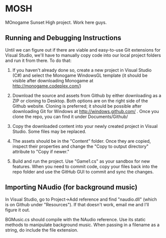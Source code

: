 MOSH
====

MOnogame Sunset High project. Work here guys.


Running and Debugging Instructions
---
Until we can figure out if there are viable and easy-to-use Git extensions for Visual Studio, we'll have to manually copy code into our local project folders and run it from there. To do that:

1) If you haven't already done so, create a new project in Visual Studio (C#) and select the Monogame WindowsGL template (it should be visible after downloading Monogame at http://monogame.codeplex.com/)

2) Download the source and assets from Github by either downloading as a ZIP or cloning to Desktop. Both options are on the right side of the Github website. Cloning is preferred; it should be possible after downloading Git for Windows at http://windows.github.com/ . Once you clone the repo, you can find it under Documents/Github/

3) Copy the downloaded content into your newly created project in Visual Studio. Some files may be replaced.

4) The assets should be in the "Content" folder. Once they are copied, inspect their properties and change the "Copy to output directory" attribute to "Copy if newer."

5) Build and run the project. Use "Game1.cs" as your sandbox for new features. When you need to commit code, copy your files back into the repo folder and use the GitHub GUI to commit and sync the changes.

Importing NAudio (for background music)
---

In Visual Studio, go to Project->Add reference and find "naudio.dll" (which is on Github under "Resources"). If that doesn't work, email me and I'll figure it out.

BGMusic.cs should compile with the NAudio reference. Use its static methods to manipulate background music. When passing in a filename as a string, do include the file extension.
